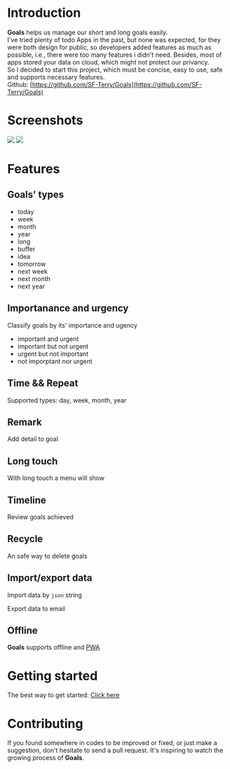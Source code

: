 # Introduction
**Goals** helps us manage our short and long goals easily.  
I've tried plenty of todo Apps in the past, but none was expected, for they were both design for public, so developers added features as much as possible, i.e., there were too many features i didn't need. Besides, most of apps stored your data on cloud, which might not protect our privancy.  
So I decided to start this project, which must be concise, easy to use, safe and supports necessary features.  
Github: [https://github.com/SF-Terry/Goals](https://github.com/SF-Terry/Goals)

# Screenshots
![](https://sf-terry.github.io/images/localhost-3000-app-(iPhone%206%20Plus).png)
![](https://sf-terry.github.io/images/localhost-3000-app-(iPhone%206%20Plus)%20(4).png)

# Features
## Goals' types
* today
* week
* month
* year
* long
* buffer
* idea
* tomorrow
* next week
* next month
* next year


## Importanance and urgency 
Classify goals by its' importance and ugency
* important and urgent
* important but not urgent
* urgent but not important
* not imporptant nor urgent

## Time && Repeat
Supported types: day, week, month, year


## Remark 
Add detail to goal


## Long touch
With long touch a menu will show


## Timeline
Review goals achieved


## Recycle
An safe way to delete goals

## Import/export data
Import data by `json` string

Export data to email


## Offline
**Goals** supports offline and [PWA](https://en.wikipedia.org/wiki/Progressive_web_app)



# Getting started
The best way to get started:  [Click here](https://sf-terry.github.io/goals)


# Contributing
If you found somewhere in codes to be improved or fixed, or just make a suggestion, don't hesitate to send a pull request. It's inspiring to watch the growing process of **Goals**.  
